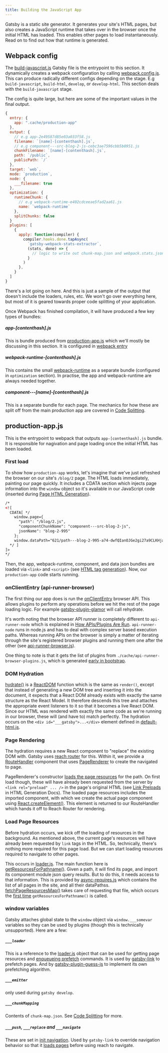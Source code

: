 ```yaml
---
title: Building the JavaScript App
---
```


Gatsby is a static site generator. It generates your site's HTML pages, but also creates a JavaScript runtime that takes over in the browser once the initial HTML has loaded. This enables other pages to load instantaneously. Read on to find out how that runtime is generated.

## Webpack config

The [build-javascript.js](https://github.com/gatsbyjs/gatsby/blob/master/packages/gatsby/src/commands/build-javascript.js) Gatsby file is the entrypoint to this section. It dynamically creates a webpack configuration by calling [webpack.config.js](https://github.com/gatsbyjs/gatsby/blob/master/packages/gatsby/src/utils/webpack.config.js). This can produce radically different configs depending on the stage. E.g `build-javascript`, `build-html`, `develop`, or `develop-html`. This section deals with the `build-javascript` stage.

The config is quite large, but here are some of the important values in the final output.

```javascript
{
  entry: {
    app: ".cache/production-app"
  },
  output: {
    // e.g app-2e49587d85e03a033f58.js
    filename: `[name]-[contenthash].js`,
    // e.g component---src-blog-2-js-cebc3ae7596cbb5b0951.js
    chunkFilename: `[name]-[contenthash].js`,
    path: `/public`,
    publicPath: `/`
  },
  target: `web`,
  mode: `production`,
  node: {
    ___filename: true
  },
  optimization: {
    runtimeChunk: {
      // e.g webpack-runtime-e402cdceeae5fad2aa61.js
      name: `webpack-runtime`
    },
    splitChunks: false
  }
  plugins: [
    {
      apply: function(compiler) {
        compiler.hooks.done.tapAsync(
          `gatsby-webpack-stats-extractor`,
          (stats, done) => {
            // logic to write out chunk-map.json and webpack.stats.json
          }
        )
      },
    }
  ]
}
```

There's a lot going on here. And this is just a sample of the output that doesn't include the loaders, rules, etc. We won't go over everything here, but most of it is geared towards proper code splitting of your application.

Once Webpack has finished compilation, it will have produced a few key types of bundles:

##### app-[contenthash].js

This is bundle produced from [production-app.js](https://github.com/gatsbyjs/gatsby/blob/master/packages/gatsby/cache-dir/production-app.js) which we'll mostly be discussing in this section. It is configured in [webpack entry](https://github.com/gatsbyjs/gatsby/blob/master/packages/gatsby/src/utils/webpack.config.js#L130)

##### webpack-runtime-[contenthash].js

This contains the small [webpack-runtime](https://webpack.js.org/concepts/manifest/#runtime) as a separate bundle (configured in `optimization` section). In practise, the app and webpack-runtime are always needed together.

##### component---[name]-[contenthash].js

This is a separate bundle for each page. The mechanics for how these are split off from the main production app are covered in [Code Splitting](/docs/how-code-splitting-works/).

## production-app.js

This is the entrypoint to webpack that outputs `app-[contenthash].js` bundle. It is responsible for nagivation and page loading once the initial HTML has been loaded.

### First load

To show how `production-app` works, let's imagine that we've just refreshed the browser on our site's `/blog/2` page. The HTML loads immediately, painting our page quickly. It includes a CDATA section which injects page information into the `window` object so it's available in our JavaScript code (inserted during [Page HTML Generation](/docs/html-generation/#6-inject-page-info-to-cdata)).

```html
/*
<![
  CDATA[ */
    window.page={
      "path": "/blog/2.js",
      "componentChunkName": "component---src-blog-2-js",
      jsonName": "blog-2-995"
    };
    window.dataPath="621/path---blog-2-995-a74-dwfQIanOJGe2gi27a9CLKHjamc";
  */ ]
]>
*/
```

Then, the app, webpack-runtime, component, and data json bundles are loaded via `<link>` and `<script>` (see [HTML tag generation](/docs/html-generation/#5-add-preload-link-and-script-tags)). Now, our `production-app` code starts running.

### onClientEntry (api-runner-browser)

The first thing our app does is run the [onClientEntry](/docs/browser-apis/#onClientEntry) browser API. This allows plugins to perform any operations before we hit the rest of the page loading logic. For example [gatsby-plugin-glamor](/packages/gatsby-plugin-glamor/) will call rehydrate.

It's worth noting that the browser API runner is completely different to `api-runner-node` which is explained in [How APIs/Plugins Are Run](/docs/how-plugins-apis-are-run/). `api-runner-node` runs in node.js and has to deal with complex server based execution paths. Whereas running APIs on the browser is simply a matter of iterating through the site's registered browser plugins and running them one after the other (see [api-runner-browser.js](https://github.com/gatsbyjs/gatsby/blob/master/packages/gatsby/cache-dir/api-runner-browser.js#L9)).

One thing to note is that it gets the list of plugins from `./cache/api-runner-browser-plugins.js`, which is generated [early in bootstrap](https://github.com/gatsbyjs/gatsby/blob/master/packages/gatsby/src/bootstrap/index.js#L289).

### DOM Hydration

[hydrate()](https://reactjs.org/docs/react-dom.html#hydrate) is a [ReactDOM](https://reactjs.org/docs/react-dom.html) function which is the same as `render()`, except that instead of generating a new DOM tree and inserting it into the document, it expects that a React DOM already exists with exactly the same structure as the React Model. It therefore descends this tree and attaches the appropriate event listeners to it so that it becomes a live React DOM. Since our HTML was rendered with exactly the same code as we're running in our browser, these will (and have to) match perfectly. The hydration occurs on the `<div id="___gatsby">...</div>` element defined in [default-html.js](https://github.com/gatsbyjs/gatsby/blob/master/packages/gatsby/cache-dir/default-html.js#L19).

### Page Rendering

The hydration requires a new React component to "replace" the existing DOM with. Gatsby uses [reach router](https://github.com/reach/router) for this. Within it, we provide a [RouteHandler](https://github.com/gatsbyjs/gatsby/blob/master/packages/gatsby/cache-dir/production-app.js#L35) component that uses [PageRenderer](https://github.com/gatsbyjs/gatsby/blob/master/packages/gatsby/cache-dir/page-renderer.js) to create the navigated to page.

PageRenderer's constructor [loads the page resources](/docs/production-app/#load-page-resources) for the path. On first load though, these will have already been requested from the server by `<link rel="preload" ... />` in the page's original HTML (see [Link Preloads](/docs/how-code-splitting-works/#construct-link-and-script-tags-for-current-page) in HTML Generation Docs). The loaded page resources includes the imported component, with which we create the actual page component using [React.createElement()](https://reactjs.org/docs/react-api.html). This element is returned to our RouteHandler which hands it off to Reach Router for rendering.

### Load Page Resources

Before hydration occurs, we kick off the loading of resources in the background. As mentioned above, the current page's resources will have already been requested by `link` tags in the HTML. So, technically, there's nothing more required for this page load. But we can start loading resources required to navigate to other pages.

This occurs in [loader.js](https://github.com/gatsbyjs/gatsby/blob/master/packages/gatsby/cache-dir/loader.js). The main function here is [getResourcesForPathname()](https://github.com/gatsbyjs/gatsby/blob/master/packages/gatsby/cache-dir/loader.js#L268). Given a path, it will find its page, and import its component module json query results. But to do this, it needs access to that information. This is provided by [async-requires.js](/docs/write-pages/#async-requiresjs) which contains the list of all pages in the site, and all their dataPathss. [fetchPageResourcesMap()](https://github.com/gatsbyjs/gatsby/blob/master/packages/gatsby/cache-dir/loader.js#L33) takes care of requesting that file, which occurs the [first time](https://github.com/gatsbyjs/gatsby/blob/master/packages/gatsby/cache-dir/loader.js#L292) `getResourcesForPathname()` is called.

### window variables

Gatsby attaches global state to the `window` object via `window.___somevar` variables so they can be used by plugins (though this is technically unsupported). Here are a few:

##### `___loader`

This is a reference to the [loader.js](https://github.com/gatsbyjs/gatsby/blob/master/packages/gatsby/cache-dir/loader.js) object that can be used for getting page resources and [enqueueing prefetch](https://github.com/gatsbyjs/gatsby/blob/master/packages/gatsby/cache-dir/loader.js#L188) commands. It is used by [gatsby-link](https://github.com/gatsbyjs/gatsby/blob/master/packages/gatsby-link/src/index.js#L60) to prefetch pages. And by [gatsby-plugin-guess-js](https://github.com/gatsbyjs/gatsby/blob/master/packages/gatsby-plugin-guess-js/src/gatsby-browser.js#L60) to implement its own prefetching algorithm.

##### `___emitter`

only used during `gatsby develop`.

##### `___chunkMapping`

Contents of `chunk-map.json`. See [Code Splitting](/docs/how-code-splitting-works/#chunk-mapjson) for more.

##### `___push`, `___replace` and `___navigate`

These are set in [init navigation](https://github.com/gatsbyjs/gatsby/blob/master/packages/gatsby/cache-dir/navigation.js#L128). Used by `gatsby-link` to override navigation behavior so that it [loads pages](https://github.com/gatsbyjs/gatsby/blob/master/packages/gatsby-link/src/index.js#L185) before using reach to navigate.
